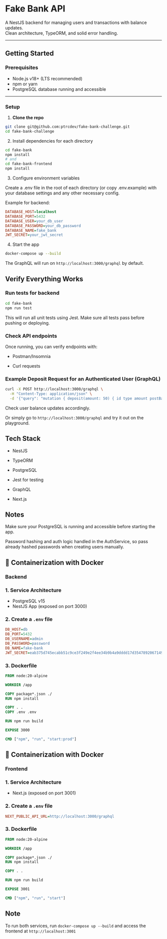 # Fake Bank API

A NestJS backend for managing users and transactions with balance updates.  
Clean architecture, TypeORM, and solid error handling.  

---

## Getting Started

### Prerequisites

- Node.js v18+ (LTS recommended)  
- npm or yarn  
- PostgreSQL database running and accessible

---

### Setup

1. **Clone the repo**

```bash
git clone git@github.com:ptrcdev/fake-bank-challenge.git
cd fake-bank-challenge
```

2. Install dependencies for each directory

```bash
cd fake-bank
npm install
# and
cd fake-bank-frontend
npm install
```

3. Configure environment variables

Create a .env file in the root of each directory (or copy .env.example) with your database settings and any other necessary config.

Example for backend: 

```ini
DATABASE_HOST=localhost
DATABASE_PORT=5432
DATABASE_USER=your_db_user
DATABASE_PASSWORD=your_db_password
DATABASE_NAME=fake_bank
JWT_SECRET=your_jwt_secret
```

4. Start the app

```bash
docker-compose up --build
```
The GraphQL will run on `http://localhost:3000/graphql` by default.

## Verify Everything Works

### Run tests for backend

```bash
cd fake-bank
npm run test
```
This will run all unit tests using Jest. Make sure all tests pass before pushing or deploying.

### Check API endpoints
Once running, you can verify endpoints with:

- Postman/Insomnia

- Curl requests

### Example Deposit Request for an Authenticated User (GraphQL)

```bash
curl -X POST http://localhost:3000/graphql \
  -H "Content-Type: application/json" \
  -d '{"query": "mutation { deposit(amount: 50) { id type amount postBalance } }"}'
```
Check user balance updates accordingly.

Or simply go to `http://localhost:3000/graphql` and try it out on the playground.

## Tech Stack
- NestJS

- TypeORM

- PostgreSQL

- Jest for testing

- GraphQL

- Next.js

## Notes
Make sure your PostgreSQL is running and accessible before starting the app.

Password hashing and auth logic handled in the AuthService, so pass already hashed passwords when creating users manually.

## 🐳 Containerization with Docker

### Backend

### 1. Service Architecture

- PostgreSQL v15
- NestJS App (exposed on port 3000)

### 2. Create a `.env` file

```ini
DB_HOST=db
DB_PORT=5432
DB_USERNAME=admin
DB_PASSWORD=password
DB_NAME=fake-bank
JWT_SECRET=eab375d745ecabb51c9ce3f249e2f4ee34b9b4a9dddd17d3547892067149c94d
```
### 3. Dockerfile
```Dockerfile
FROM node:20-alpine

WORKDIR /app

COPY package*.json ./
RUN npm install

COPY . .
COPY .env .env

RUN npm run build

EXPOSE 3000

CMD ["npm", "run", "start:prod"]
```

## 🐳 Containerization with Docker

### Frontend

### 1. Service Architecture

- Next.js (exposed on port 3001)

### 2. Create a `.env` file

```ini
NEXT_PUBLIC_API_URL=http://localhost:3000/graphql
```
### 3. Dockerfile
```Dockerfile
FROM node:20-alpine

WORKDIR /app

COPY package*.json ./
RUN npm install

COPY . .

RUN npm run build

EXPOSE 3001

CMD ["npm", "run", "start"]
```

## Note
To run both services, run `docker-compose up --build` and access the frontend at `http://localhost:3001`